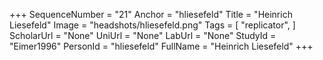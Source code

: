 +++
SequenceNumber = "21"
Anchor = "hliesefeld"
Title = "Heinrich Liesefeld"
Image = "headshots/hliesefeld.png"
Tags = [ "replicator", ]
ScholarUrl = "None"
UniUrl = "None"
LabUrl = "None"
StudyId = "Eimer1996"
PersonId = "hliesefeld"
FullName = "Heinrich Liesefeld"
+++